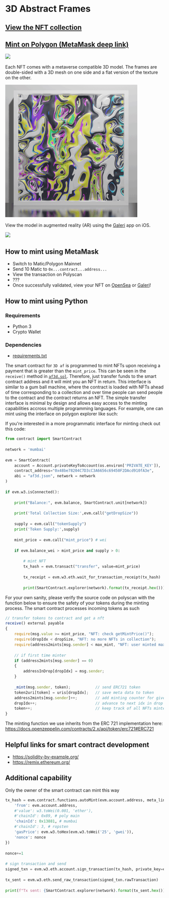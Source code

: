 # 3D Abstract Frames

## [View the NFT collection](https://opensea.io/collection/3d-af)

## [Mint on Polygon (MetaMask deep link)](https://metamask.app.link/send/0x4Ae665060B1f4a124A9d76FAAB222C399Bb329f9@80001?value=1e17)

![](images/banner_long_1.png)

Each NFT comes with a metaverse compatible 3D model. The frames are double-sided with a 3D mesh on one side and a flat version of the texture on the other.

![](images/sequence_smal2.gif)

View the model in augmented reality (AR) using the [Galeri](https://www.galeri.co/) app on iOS.

![](images/ar_frames.gif)

## How to mint using MetaMask

- Switch to Matic/Polygon Mainnet
- Send 10 Matic to `0x...contract...address...`
- View the transaction on Polyscan
- ???
- Once successfully validated, view your NFT on [OpenSea](https://opensea.io/collection/3d-af) or [Galeri](https://www.galeri.co/)!

## How to mint using Python

### Requirements
- Python 3
- Crypto Wallet

### Dependencies
- [requirements.txt]()


The smart contract for `3D af` is programmed to mint NFTs upon receiving a payment that is greater than the `mint_price`. This can be seen in the `receive()` method in [`af3d.sol`](). Therefore, just transfer funds to the smart contract address and it will mint you an NFT in return. This interface is similar to a gum ball machine, where the contract is loaded with NFTs ahead of time corresponding to a collection and over time people can send people to the contract and the contract returns an NFT. The simple transfer interface is minimal by design and allows easy access to the minting capabilities accross multiple programming languages. For example, one can mint using the interface on polygon explorer like such:



If you're interested in a more programmatic interface for minting check out this code:

```python
from contract import SmartContract

network = 'mumbai'

evm = SmartContract(
    account = Account.privateKeyToAccount(os.environ['PRIVATE_KEY']),
    contract_address="0x48be78204C7D3cC3A6656c69450F2DAcd910fA3e",
    abi = "af3d.json", network = network
)

if evm.w3.isConnected():

    print("Balance:", evm.balance, SmartContract.unit[network])

    print('Total Collection Size:',evm.call("getDropSize"))
    
    supply = evm.call("tokenSupply")
    print('Token Supply:',supply)

    mint_price = evm.call("mint_price") # wei

    if evm.balance_wei > mint_price and supply > 0:

        # mint NFT
        tx_hash = evm.transact("transfer", value=mint_price)

        tx_receipt = evm.w3.eth.wait_for_transaction_receipt(tx_hash)

        print(SmartContract.explorer(network).format(tx_receipt.hex()))
```


For your own sanity, please verify the source code on polyscan with the function below to ensure the safety of your tokens during the minting process. The smart contract processes incoming tokens as such

```js
// transfer tokens to contract and get a nft
receive() external payable
{
    require(msg.value >= mint_price, "NFT: check getMintPrice()");
    require(dropIdx < dropSize, "NFT: no more NFTs in collection");
    require(address2mints[msg.sender] < max_mint, "NFT: user minted max value");

    // if first time minter
    if (address2mints[msg.sender] == 0)
    {
        addressInDrop[dropIdx] = msg.sender;
    }

    _mint(msg.sender, token);           // send ERC721 token
    token2uri[token] = uris[dropIdx];   // save meta data to token
    address2mints[msg.sender]++;        // add minting counter for given address
    dropIdx++;                          // advance to next idx in drop
    token++;                            // keep track of all NFTs minted
}
```

The minting function we use inherits from the ERC 721 implementation here: https://docs.openzeppelin.com/contracts/2.x/api/token/erc721#ERC721


## Helpful links for smart contract development
- https://solidity-by-example.org/ 
- https://remix.ethereum.org/


## Additional capability

Only the owner of the smart contract can mint this way

```python
tx_hash = evm.contract.functions.autoMint(evm.account.address, meta_link).buildTransaction({
    'from': evm.account.address,
    #'value': w3.toWei(0.001, 'ether'),
    #'chainId': 0x89, # poly main
    'chainId': 0x13881, # mumbai
    #'chainId': 3, # ropsten
    'gasPrice': evm.w3.toHex(evm.w3.toWei('25', 'gwei')), 
    'nonce': nonce
})

nonce+=1

# sign transaction and send
signed_txn = evm.w3.eth.account.sign_transaction(tx_hash, private_key=evm.account.privateKey)

tx_sent = evm.w3.eth.send_raw_transaction(signed_txn.rawTransaction)

print(f"Tx sent: {SmartContract.explorer(network).format(tx_sent.hex())}")
```